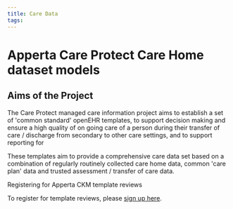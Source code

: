 ```yaml
---
title: Care Data
tags: 
---
```


# Apperta Care Protect Care Home dataset models


## Aims of the Project

The Care Protect managed care information project aims to establish a set of 'common standard' openEHR templates, to support decision making and ensure a high quality of on going care of a person during their transfer of care / discharge from secondary to other care settings, and to support reporting for  

These templates aim to provide a comprehensive care data set based on a combination of regularly routinely collected care home data, common 'care plan' data and trusted assessment / transfer of care data. 

Registering for Apperta CKM template reviews

To register for template reviews, please [sign up here](https://ckm.apperta.org/ckm/).


